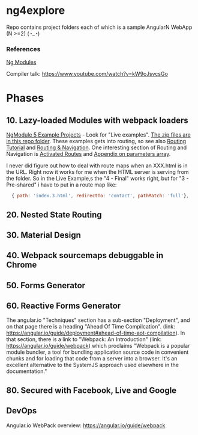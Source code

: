 # ng4explore
Repo contains project folders each of which is a sample AngularN WebApp (N >=2)   (◔_◔)

### References
[Ng Modules](https://angular.io/docs/ts/latest/guide/ngmodule.html)

Compiler talk: https://www.youtube.com/watch?v=kW9cJsvcsGo

# Phases
## 10. Lazy-loaded Modules with webpack loaders
[NgModule 5 Example Projects](https://angular.io/docs/ts/latest/guide/ngmodule.html) - Look for "Live examples".  [The zip files are in this repo folder](.ExamplesFromAngujlar.io/ngModuleLiveExamples).  These examples gets into routing, so see also [Routing Tutorial](https://angular.io/docs/ts/latest/tutorial/toh-pt5.html) and [Routing & Navigation](https://angular.io/docs/ts/latest/guide/router.html).  One interesting section of Routing and Navigation is [Activated Routes](https://angular.io/docs/ts/latest/guide/router.html#!#activated-route) and [Appendix on parameters array](https://angular.io/docs/ts/latest/guide/router.html#!#link-parameters-array).

I never did figure out how to deal with route maps when an XXX.html is in the URL.  Right now it works for me when the HTML server is serving from the folder.  So in the Live Example,s the "4 - Final" works right, but for "3 - Pre-shared" i have to put in a route map like:
```javascript
  { path: 'index.3.html', redirectTo: 'contact', pathMatch: 'full'},
```

## 20. Nested State Routing
## 30. Material Design
## 40. Webpack sourcemaps debuggable in Chrome
## 50. Forms Generator
## 60. Reactive Forms Generator
The angular.io "Techniques" section has a sub-section "Deployment", and on that page there is a heading "Ahead Of Time Compilcation".  (link: https://angular.io/guide/deployment#ahead-of-time-aot-compilation).  In that section, there is a link to "Webpack: An Introduction" (link: https://angular.io/guide/webpack) which proclaims "Webpack is a popular module bundler, a tool for bundling application source code in convenient chunks and for loading that code from a server into a browser.  It's an excellent alternative to the SystemJS approach used elsewhere in the documentation."

## 80. Secured with Facebook, Live and Google


## DevOps
Angular.io WebPack overview: https://angular.io/guide/webpack
